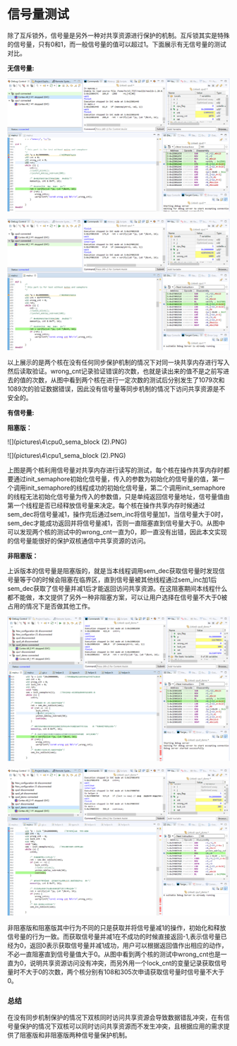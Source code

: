 #  </center>信号量测试<center>

​		除了互斥锁外，信号量是另外一种对共享资源进行保护的机制。互斥锁其实是特殊的信号量，只有0和1，而一般信号量的值可以超过1。下面展示有无信号量的测试对比。

**无信号量:**

![](pictures\3\cpu0_no_mutex_sem1.PNG)

![](pictures\3\cpu1_no_mutex_sem1.PNG)

以上展示的是两个核在没有任何同步保护机制的情况下对同一块共享内存进行写入然后读取验证。wrong_cnt记录验证错误的次数，也就是读出来的值不是之前写进去的值的次数，从图中看到两个核在进行一定次数的测试后分别发生了1079次和1089次的验证数据错误，因此没有信号量等同步机制的情况下访问共享资源是不安全的。

**有信号量:**

**阻塞版：**

![](pictures\4\cpu0_sema_block (2).PNG)

![](pictures\4\cpu1_sema_block (2).PNG)

上图是两个核利用信号量对共享内存进行读写的测试，每个核在操作共享内存时都要通过init_semaphore初始化信号量，传入的参数为初始化的信号量的值，第一个调用init_semaphore的线程成功的初始化信号量，第二个调用init_semaphore的线程无法初始化信号量为传入的参数值，只是单纯返回信号量地址，信号量值由第一个线程是否已经释放信号量来决定。每个核在操作共享内存时候通过sem_dec将信号量减1，操作完后通过sem_inc将信号量加1，当信号量大于0时，sem_dec才能成功返回并将信号量减1，否则一直阻塞直到信号量大于0。从图中可以发现两个核的测试中的wrong_cnt一直为0，即一直没有出错，因此本文实现的信号量能很好的保护双核通信中共享资源的访问。

**非阻塞版：**

上诉版本的信号量是阻塞版的，就是当本线程调用sem_dec获取信号量时发现信号量等于0的时候会阻塞在临界区，直到信号量被其他线程通过sem_inc加1后sem_dec获取了信号量并减1后才能返回访问共享资源。在这阻塞期间本线程什么都不能做，本文提供了另外一种非阻塞方案，可以让用户选择在信号量不大于0被占用的情况下是否做其他工作。

![](pictures\4\cpu0_sema_noblock.PNG)

![](pictures\4\cpu1_sema_noblock.PNG)

非阻塞版和阻塞版其中行为不同的只是获取并将信号量减1的操作，初始化和释放信号量的行为一致。而获取信号量并减1在不成功的时候直接返回-1,表示信号量已经为0，返回0表示获取信号量并减1成功，用户可以根据返回值作出相应的动作，不必一直阻塞直到信号量值大于0。从图中看到两个核的测试中wrong_cnt也是一直为0，说明共享资源访问没有冲突，而另外用一个lock_cnt的变量记录获取信号量时不大于0的次数，两个核分别有108和305次申请获取信号量时信号量不大于0。

### 总结

​		在没有同步机制保护的情况下双核同时访问共享资源会导致数据错乱冲突，在有信号量保护的情况下双核可以同时访问共享资源而不发生冲突，且根据应用的需求提供了阻塞版和非阻塞版两种信号量保护机制。